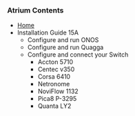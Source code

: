 ### Atrium Contents
* [Home](https://github.com/onfsdn/atrium-docs/wiki)
* Installation Guide 15A
    + Configure and run ONOS
    + Configure and run Quagga
    + Configure and connect your Switch
        - Accton 5710
        - Centec v350
        - Corsa 6410
        - Netronome
        - NoviFlow 1132
        - Pica8 P-3295
        - Quanta LY2
	